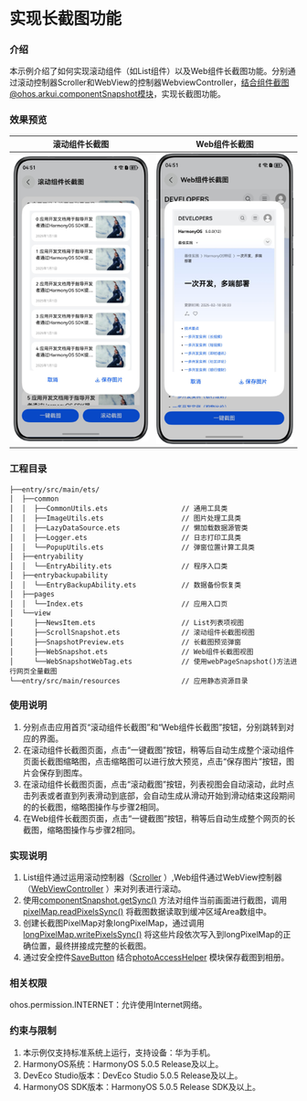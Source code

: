 # 实现长截图功能

### 介绍

本示例介绍了如何实现滚动组件（如List组件）以及Web组件长截图功能。分别通过滚动控制器Scroller和WebView的控制器WebviewController，结合组件截图@ohos.arkui.componentSnapshot模块，实现长截图功能。

### 效果预览

| 滚动组件长截图                                    | Web组件长截图                                |
|--------------------------------------------|-----------------------------------------|
| ![](screenshots/device/pic1.png) | ![](screenshots/device/pic2.png) |

### 工程目录

```
├──entry/src/main/ets/
│  ├──common
│  │  ├──CommonUtils.ets                  // 通用工具类
│  │  ├──ImageUtils.ets                   // 图片处理工具类
│  │  ├──LazyDataSource.ets               // 懒加载数据源管类
│  │  ├──Logger.ets                       // 日志打印工具类
│  │  └──PopupUtils.ets                   // 弹窗位置计算工具类
│  ├──entryability
│  │  └──EntryAbility.ets                 // 程序入口类
│  ├──entrybackupability
│  │  └──EntryBackupAbility.ets           // 数据备份恢复类
│  ├──pages
│  │  └──Index.ets                        // 应用入口页
│  └──view
│     ├──NewsItem.ets                     // List列表项视图
│     ├──ScrollSnapshot.ets               // 滚动组件长截图视图
│     ├──SnapshotPreview.ets              // 长截图预览弹窗
│     ├──WebSnapshot.ets                  // Web组件长截图视图
│     └──WebSnapshotWebTag.ets            // 使用webPageSnapshot()方法进行网页全量截图
└──entry/src/main/resources               // 应用静态资源目录
```

### 使用说明

1. 分别点击应用首页“滚动组件长截图”和“Web组件长截图”按钮，分别跳转到对应的界面。
2. 在滚动组件长截图页面，点击“一键截图”按钮，稍等后自动生成整个滚动组件页面长截图缩略图，点击缩略图可以进行放大预览，点击“保存图片”按钮，图片会保存到图库。
3. 在滚动组件长截图页面，点击“滚动截图”按钮，列表视图会自动滚动，此时点击列表或者直到列表滑动到底部，会自动生成从滑动开始到滑动结束这段期间的的长截图，缩略图操作与步骤2相同。
4. 在Web组件长截图页面，点击“一键截图”按钮，稍等后自动生成整个网页的长截图，缩略图操作与步骤2相同。

### 实现说明

1. List组件通过运用滚动控制器（[Scroller](https://developer.huawei.com/consumer/cn/doc/harmonyos-references/ts-container-scroll#scroller)
）,Web组件通过WebView控制器（[WebViewController](https://developer.huawei.com/consumer/cn/doc/harmonyos-references/arkts-apis-webview-webviewcontroller)
）来对列表进行滚动。
2. 使用[componentSnapshot.getSync()](https://developer.huawei.com/consumer/cn/doc/harmonyos-references/js-apis-arkui-componentsnapshot#componentsnapshotgetsync12)
方法对组件当前画面进行截图，调用[pixelMap.readPixelsSync()](https://developer.huawei.com/consumer/cn/doc/harmonyos-references/arkts-apis-image-pixelmap#readpixelssync12)
将截图数据读取到缓冲区域Area数组中。
3. 创建长截图PixelMap对象longPixelMap，通过调用[longPixelMap.writePixelsSync()](https://developer.huawei.com/consumer/cn/doc/harmonyos-references/arkts-apis-image-pixelmap#writepixelssync12)
将这些片段依次写入到longPixelMap的正确位置，最终拼接成完整的长截图。
4. 通过安全控件[SaveButton](https://developer.huawei.com/consumer/cn/doc/harmonyos-references/ts-security-components-savebutton)
结合[photoAccessHelper](https://developer.huawei.com/consumer/cn/doc/harmonyos-references/js-apis-photoaccesshelper)
模块保存截图到相册。

### 相关权限

ohos.permission.INTERNET：允许使用Internet网络。

### 约束与限制

1. 本示例仅支持标准系统上运行，支持设备：华为手机。
2. HarmonyOS系统：HarmonyOS 5.0.5 Release及以上。
3. DevEco Studio版本：DevEco Studio 5.0.5 Release及以上。
4. HarmonyOS SDK版本：HarmonyOS 5.0.5 Release SDK及以上。
